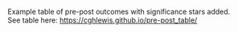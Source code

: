 Example table of pre-post outcomes with significance stars added.  
See table here: https://cghlewis.github.io/pre-post_table/
